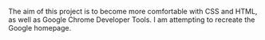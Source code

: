 The aim of this project is to become more comfortable with CSS and HTML, as well as Google Chrome Developer Tools. I am attempting to recreate the Google homepage.